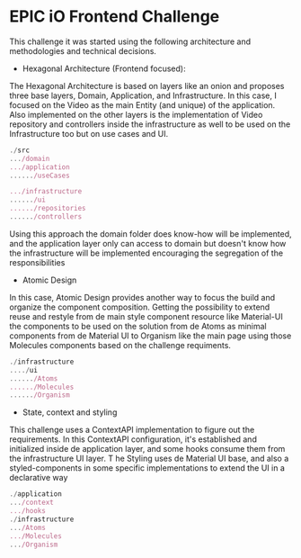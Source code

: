 # EPIC iO Frontend Challenge

This challenge it was started using the following architecture and methodologies and technical decisions.

- Hexagonal Architecture (Frontend focused):

The Hexagonal Architecture is based on layers like an onion and proposes three base layers, Domain, Application, and Infrastructure. In this case, I focused on the Video as the main Entity (and unique) of the application. Also implemented on the other layers is the implementation of Video repository and controllers inside the infrastructure as well to be used on the Infrastructure too but on use cases and UI.

```javascript
./src
.../domain
.../application
....../useCases

.../infrastructure
....../ui
....../repositories
....../controllers

```



Using this approach the domain folder does know-how will be implemented, and the application layer only can access to domain but doesn't know how the infrastructure will be implemented encouraging the segregation of the responsibilities



- Atomic Design



In this case, Atomic Design provides another way to focus the build and organize the component composition. Getting the possibility to extend reuse and restyle from de main style component resource like Material-UI the components to be used on the solution from de Atoms as minimal components from de Material UI to Organism like the main page using those Molecules components based on the challenge requiments.

```javascript
./infrastructure
..../ui
....../Atoms
....../Molecules
....../Organism

```



- State, context and styling

This challenge uses a ContextAPI implementation to figure out the requirements. In this ContextAPI configuration, it's established and initialized inside de application layer, and some hooks consume them from the infrastructure UI layer. T
he Styling uses de Material UI base, and also a styled-components in some specific implementations to extend the UI in a declarative way

```javascript
./application
.../context
.../hooks
./infrastructure
.../Atoms
.../Molecules
.../Organism
```
